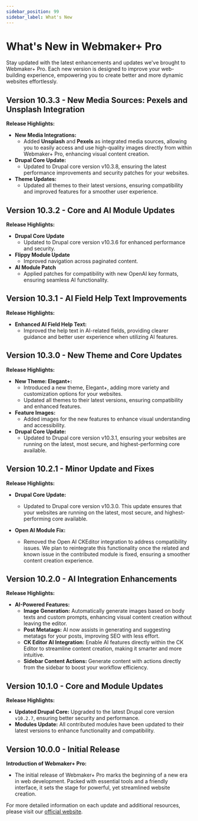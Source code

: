```yaml
---
sidebar_position: 99
sidebar_label: What's New
---
```


# What's New in Webmaker+ Pro

Stay updated with the latest enhancements and updates we've brought to Webmaker+ Pro. Each new version is designed to improve your web-building experience, empowering you to create better and more dynamic websites effortlessly.

## Version 10.3.3 - New Media Sources: Pexels and Unsplash Integration

**Release Highlights:**

- **New Media Integrations:**
  - Added **Unsplash** and **Pexels** as integrated media sources, allowing you to easily access and use high-quality images directly from within Webmaker+ Pro, enhancing visual content creation.
- **Drupal Core Update:**
  - Updated to Drupal core version v10.3.8, ensuring the latest performance improvements and security patches for your websites.
- **Theme Updates:**
  - Updated all themes to their latest versions, ensuring compatibility and improved features for a smoother user experience.

## Version 10.3.2 - Core and AI Module Updates

**Release Highlights:**

- **Drupal Core Update**
  - Updated to Drupal core version v10.3.6 for enhanced performance and security.
- **Flippy Module Update**
  - Improved navigation across paginated content.
- **AI Module Patch**
  - Applied patches for compatibility with new OpenAI key formats, ensuring seamless AI functionality.

## Version 10.3.1 - AI Field Help Text Improvements

**Release Highlights:**

- **Enhanced AI Field Help Text:**
  - Improved the help text in AI-related fields, providing clearer guidance and better user experience when utilizing AI features.

## Version 10.3.0 - New Theme and Core Updates

**Release Highlights:**

- **New Theme: Elegant+:**
  - Introduced a new theme, Elegant+, adding more variety and customization options for your websites.
  - Updated all themes to their latest versions, ensuring compatibility and enhanced features.
- **Feature Images:**
  - Added images for the new features to enhance visual understanding and accessibility.
- **Drupal Core Update:**
  - Updated to Drupal core version v10.3.1, ensuring your websites are running on the latest, most secure, and highest-performing core available.

## Version 10.2.1 - Minor Update and Fixes

**Release Highlights:**

- **Drupal Core Update:**
  - Updated to Drupal core version v10.3.0. This update ensures that your websites are running on the latest, most secure, and highest-performing core available.

- **Open AI Module Fix:**
  - Removed the Open AI CKEditor integration to address compatibility issues. We plan to reintegrate this functionality once the related and known issue in the contributed module is fixed, ensuring a smoother content creation experience.


## Version 10.2.0 - AI Integration Enhancements

**Release Highlights:**

- **AI-Powered Features:**
  - **Image Generation:** Automatically generate images based on body texts and custom prompts, enhancing visual content creation without leaving the editor.
  - **Post Metatags:** AI now assists in generating and suggesting metatags for your posts, improving SEO with less effort.
  - **CK Editor AI Integration:** Enable AI features directly within the CK Editor to streamline content creation, making it smarter and more intuitive.
  - **Sidebar Content Actions:** Generate content with actions directly from the sidebar to boost your workflow efficiency.

## Version 10.1.0 - Core and Module Updates

**Release Highlights:**

- **Updated Drupal Core:** Upgraded to the latest Drupal core version `v10.2.7`, ensuring better security and performance.
- **Modules Update:** All contributed modules have been updated to their latest versions to enhance functionality and compatibility.

## Version 10.0.0 - Initial Release

**Introduction of Webmaker+ Pro:**

- The initial release of Webmaker+ Pro marks the beginning of a new era in web development. Packed with essential tools and a friendly interface, it sets the stage for powerful, yet streamlined website creation.

For more detailed information on each update and additional resources, please visit our [official website](https://webmaker.morethanthemes.com/).


